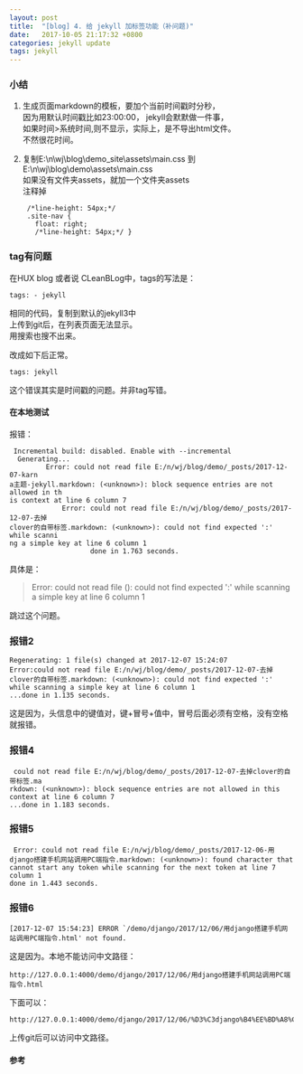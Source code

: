 ```yaml
---
layout: post
title:  "[blog] 4. 给 jekyll 加标签功能（补问题)"
date:   2017-10-05 21:17:32 +0800
categories: jekyll update
tags: jekyll
---
```


### 小结 ###

1. 生成页面markdown的模板，要加个当前时间戳时分秒，  
因为用默认时间戳比如23:00:00， jekyll会默默做一件事，  
如果时间>系统时间,则不显示，实际上，是不导出html文件。  
不然很花时间。

2. 复制E:\n\wj\blog\demo\_site\assets\main.css
到 E:\n\wj\blog\demo\assets\main.css  
如果没有文件夹assets，就加一个文件夹assets    
注释掉  

		/*line-height: 54px;*/
		.site-nav {
		  float: right;
		  /*line-height: 54px;*/ }

### tag有问题 ###


在HUX blog 或者说 CLeanBLog中，tags的写法是：

	tags: - jekyll

相同的代码，复制到默认的jekyll3中    
上传到git后，在列表页面无法显示。  
用搜索也搜不出来。 

改成如下后正常。

	tags: jekyll 

这个错误其实是时间戳的问题。并非tag写错。 

#### 在本地测试 ####

报错：

	 Incremental build: disabled. Enable with --incremental
      Generating...
             Error: could not read file E:/n/wj/blog/demo/_posts/2017-12-07-karn
	a主题-jekyll.markdown: (<unknown>): block sequence entries are not allowed in th
	is context at line 6 column 7
	             Error: could not read file E:/n/wj/blog/demo/_posts/2017-12-07-去掉
	clover的自带标签.markdown: (<unknown>): could not find expected ':' while scanni
	ng a simple key at line 6 column 1
	                    done in 1.763 seconds.

具体是：  
> Error: could not read file (<unknown>): could not find expected ':' while scanning a simple key at line 6 column 1

跳过这个问题。  

### 报错2 ###

   	Regenerating: 1 file(s) changed at 2017-12-07 15:24:07              Error:could not read file E:/n/wj/blog/demo/_posts/2017-12-07-去掉clover的自带标签.markdown: (<unknown>): could not find expected ':' while scanning a simple key at line 6 column 1 
	...done in 1.135 seconds.

这是因为，头信息中的键值对，键+冒号+值中，冒号后面必须有空格，没有空格就报错。


### 报错4 ###

	 could not read file E:/n/wj/blog/demo/_posts/2017-12-07-去掉clover的自带标签.ma
	rkdown: (<unknown>): block sequence entries are not allowed in this context at line 6 column 7
	...done in 1.183 seconds.

### 报错5 ###

     Error: could not read file E:/n/wj/blog/demo/_posts/2017-12-06-用django搭建手机网站调用PC端指令.markdown: (<unknown>): found character that cannot start any token while scanning for the next token at line 7 column 1
    done in 1.443 seconds.

### 报错6 ###

	[2017-12-07 15:54:23] ERROR `/demo/django/2017/12/06/用django搭建手机网站调用PC端指令.html' not found.

这是因为。本地不能访问中文路径：

	http://127.0.0.1:4000/demo/django/2017/12/06/用django搭建手机网站调用PC端指令.html

下面可以：

	http://127.0.0.1:4000/demo/django/2017/12/06/%D3%C3django%B4%EE%BD%A8%CA%D6%BB%FA%CD%F8%D5%BE%B5%F7%D3%C3PC%B6%CB%D6%B8%C1%EE.html

上传git后可以访问中文路径。


#### 参考 ####